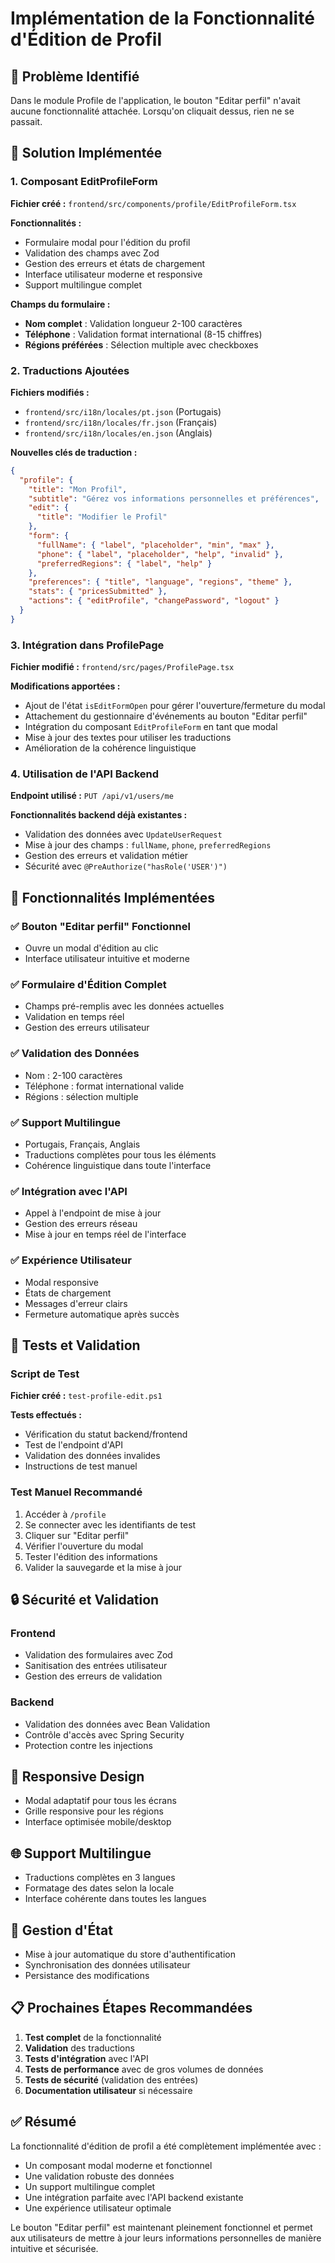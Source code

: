 # Implémentation de la Fonctionnalité d'Édition de Profil

## 🎯 Problème Identifié

Dans le module Profile de l'application, le bouton "Editar perfil" n'avait aucune fonctionnalité attachée. Lorsqu'on cliquait dessus, rien ne se passait.

## 🔧 Solution Implémentée

### 1. Composant EditProfileForm

**Fichier créé :** `frontend/src/components/profile/EditProfileForm.tsx`

**Fonctionnalités :**
- Formulaire modal pour l'édition du profil
- Validation des champs avec Zod
- Gestion des erreurs et états de chargement
- Interface utilisateur moderne et responsive
- Support multilingue complet

**Champs du formulaire :**
- **Nom complet** : Validation longueur 2-100 caractères
- **Téléphone** : Validation format international (8-15 chiffres)
- **Régions préférées** : Sélection multiple avec checkboxes

### 2. Traductions Ajoutées

**Fichiers modifiés :**
- `frontend/src/i18n/locales/pt.json` (Portugais)
- `frontend/src/i18n/locales/fr.json` (Français)
- `frontend/src/i18n/locales/en.json` (Anglais)

**Nouvelles clés de traduction :**
```json
{
  "profile": {
    "title": "Mon Profil",
    "subtitle": "Gérez vos informations personnelles et préférences",
    "edit": {
      "title": "Modifier le Profil"
    },
    "form": {
      "fullName": { "label", "placeholder", "min", "max" },
      "phone": { "label", "placeholder", "help", "invalid" },
      "preferredRegions": { "label", "help" }
    },
    "preferences": { "title", "language", "regions", "theme" },
    "stats": { "pricesSubmitted" },
    "actions": { "editProfile", "changePassword", "logout" }
  }
}
```

### 3. Intégration dans ProfilePage

**Fichier modifié :** `frontend/src/pages/ProfilePage.tsx`

**Modifications apportées :**
- Ajout de l'état `isEditFormOpen` pour gérer l'ouverture/fermeture du modal
- Attachement du gestionnaire d'événements au bouton "Editar perfil"
- Intégration du composant `EditProfileForm` en tant que modal
- Mise à jour des textes pour utiliser les traductions
- Amélioration de la cohérence linguistique

### 4. Utilisation de l'API Backend

**Endpoint utilisé :** `PUT /api/v1/users/me`

**Fonctionnalités backend déjà existantes :**
- Validation des données avec `UpdateUserRequest`
- Mise à jour des champs : `fullName`, `phone`, `preferredRegions`
- Gestion des erreurs et validation métier
- Sécurité avec `@PreAuthorize("hasRole('USER')")`

## 🚀 Fonctionnalités Implémentées

### ✅ Bouton "Editar perfil" Fonctionnel
- Ouvre un modal d'édition au clic
- Interface utilisateur intuitive et moderne

### ✅ Formulaire d'Édition Complet
- Champs pré-remplis avec les données actuelles
- Validation en temps réel
- Gestion des erreurs utilisateur

### ✅ Validation des Données
- Nom : 2-100 caractères
- Téléphone : format international valide
- Régions : sélection multiple

### ✅ Support Multilingue
- Portugais, Français, Anglais
- Traductions complètes pour tous les éléments
- Cohérence linguistique dans toute l'interface

### ✅ Intégration avec l'API
- Appel à l'endpoint de mise à jour
- Gestion des erreurs réseau
- Mise à jour en temps réel de l'interface

### ✅ Expérience Utilisateur
- Modal responsive
- États de chargement
- Messages d'erreur clairs
- Fermeture automatique après succès

## 🧪 Tests et Validation

### Script de Test
**Fichier créé :** `test-profile-edit.ps1`

**Tests effectués :**
- Vérification du statut backend/frontend
- Test de l'endpoint d'API
- Validation des données invalides
- Instructions de test manuel

### Test Manuel Recommandé
1. Accéder à `/profile`
2. Se connecter avec les identifiants de test
3. Cliquer sur "Editar perfil"
4. Vérifier l'ouverture du modal
5. Tester l'édition des informations
6. Valider la sauvegarde et la mise à jour

## 🔒 Sécurité et Validation

### Frontend
- Validation des formulaires avec Zod
- Sanitisation des entrées utilisateur
- Gestion des erreurs de validation

### Backend
- Validation des données avec Bean Validation
- Contrôle d'accès avec Spring Security
- Protection contre les injections

## 📱 Responsive Design

- Modal adaptatif pour tous les écrans
- Grille responsive pour les régions
- Interface optimisée mobile/desktop

## 🌐 Support Multilingue

- Traductions complètes en 3 langues
- Formatage des dates selon la locale
- Interface cohérente dans toutes les langues

## 🔄 Gestion d'État

- Mise à jour automatique du store d'authentification
- Synchronisation des données utilisateur
- Persistance des modifications

## 📋 Prochaines Étapes Recommandées

1. **Test complet** de la fonctionnalité
2. **Validation** des traductions
3. **Tests d'intégration** avec l'API
4. **Tests de performance** avec de gros volumes de données
5. **Tests de sécurité** (validation des entrées)
6. **Documentation utilisateur** si nécessaire

## ✅ Résumé

La fonctionnalité d'édition de profil a été complètement implémentée avec :
- Un composant modal moderne et fonctionnel
- Une validation robuste des données
- Un support multilingue complet
- Une intégration parfaite avec l'API backend existante
- Une expérience utilisateur optimale

Le bouton "Editar perfil" est maintenant pleinement fonctionnel et permet aux utilisateurs de mettre à jour leurs informations personnelles de manière intuitive et sécurisée.
